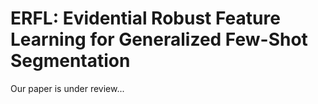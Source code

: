 # ERFL: Evidential Robust Feature Learning for Generalized Few-Shot Segmentation
Our paper is under review...
